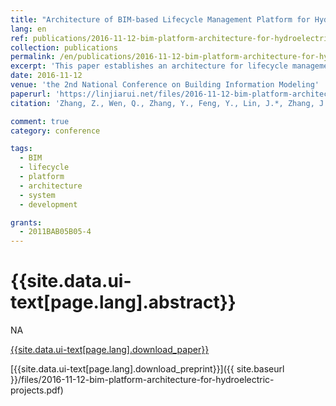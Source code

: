 ```yaml
---
title: "Architecture of BIM-based Lifecycle Management Platform for Hydroelectric Projects"
lang: en
ref: publications/2016-11-12-bim-platform-architecture-for-hydroelectric-projects
collection: publications
permalink: /en/publications/2016-11-12-bim-platform-architecture-for-hydroelectric-projects
excerpt: 'This paper establishes an architecture for lifecycle management of hydroelectric projects by integrating BIM, Cloud Computing, and IoT'
date: 2016-11-12
venue: 'the 2nd National Conference on Building Information Modeling'
paperurl: 'https://linjiarui.net/files/2016-11-12-bim-platform-architecture-for-hydroelectric-projects.pdf'
citation: 'Zhang, Z., Wen, Q., Zhang, Y., Feng, Y., Lin, J.*, Zhang, J. (2016). Architecture of BIM-based Lifecycle Management Platform for Hydroelectric Projects. <i>Proceedings of the 2nd National Conference on Building Information Modeling</i>, 190-194. China Architecture&Building Press. Guangzhou, China. (in Chinese)'

comment: true
category: conference

tags: 
  - BIM
  - lifecycle
  - platform
  - architecture
  - system
  - development

grants:
  - 2011BAB05B05-4
---
```



{{site.data.ui-text[page.lang].abstract}}
====

NA

[{{site.data.ui-text[page.lang].download_paper}}](http://kns.cnki.net/KCMS/detail/detail.aspx?dbcode=CPFD&dbname=CPFDLAST2016&filename=JGCB201611001034&v=MTc0NTg5dkh5bmxVNzNJSlY4Vkx5ckliTEc0SDlmTnJvOUZaZXNNQ0JOS3VoZGhuajk4VG5qcXF4ZEVlTU9VS3JpZlp1)

[{{site.data.ui-text[page.lang].download_preprint}}]({{ site.baseurl }}/files/2016-11-12-bim-platform-architecture-for-hydroelectric-projects.pdf)
